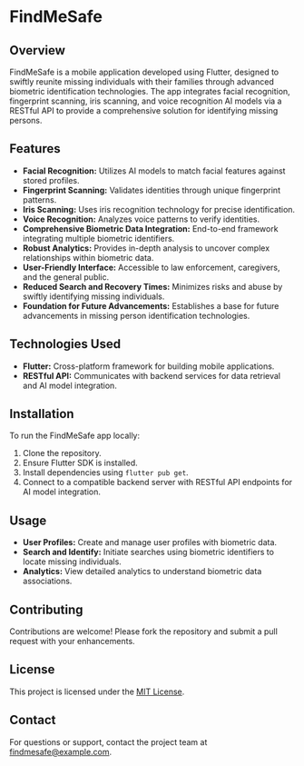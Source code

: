 # FindMeSafe

## Overview
FindMeSafe is a mobile application developed using Flutter, designed to swiftly reunite missing individuals with their families through advanced biometric identification technologies. The app integrates facial recognition, fingerprint scanning, iris scanning, and voice recognition AI models via a RESTful API to provide a comprehensive solution for identifying missing persons.

## Features
- **Facial Recognition:** Utilizes AI models to match facial features against stored profiles.
- **Fingerprint Scanning:** Validates identities through unique fingerprint patterns.
- **Iris Scanning:** Uses iris recognition technology for precise identification.
- **Voice Recognition:** Analyzes voice patterns to verify identities.
- **Comprehensive Biometric Data Integration:** End-to-end framework integrating multiple biometric identifiers.
- **Robust Analytics:** Provides in-depth analysis to uncover complex relationships within biometric data.
- **User-Friendly Interface:** Accessible to law enforcement, caregivers, and the general public.
- **Reduced Search and Recovery Times:** Minimizes risks and abuse by swiftly identifying missing individuals.
- **Foundation for Future Advancements:** Establishes a base for future advancements in missing person identification technologies.

## Technologies Used
- **Flutter:** Cross-platform framework for building mobile applications.
- **RESTful API:** Communicates with backend services for data retrieval and AI model integration.

## Installation
To run the FindMeSafe app locally:
1. Clone the repository.
2. Ensure Flutter SDK is installed.
3. Install dependencies using `flutter pub get`.
4. Connect to a compatible backend server with RESTful API endpoints for AI model integration.

## Usage
- **User Profiles:** Create and manage user profiles with biometric data.
- **Search and Identify:** Initiate searches using biometric identifiers to locate missing individuals.
- **Analytics:** View detailed analytics to understand biometric data associations.

## Contributing
Contributions are welcome! Please fork the repository and submit a pull request with your enhancements.

## License
This project is licensed under the [MIT License](LICENSE).

## Contact
For questions or support, contact the project team at [findmesafe@example.com](mailto:findmesafe@example.com).
